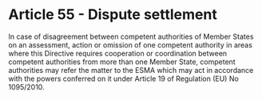 # Article 55 - Dispute settlement


In case of disagreement between competent authorities of Member States on an assessment, action or omission of one competent authority in areas where this Directive requires cooperation or coordination between competent authorities from more than one Member State, competent authorities may refer the matter to the ESMA which may act in accordance with the powers conferred on it under Article 19 of Regulation (EU) No 1095/2010.
